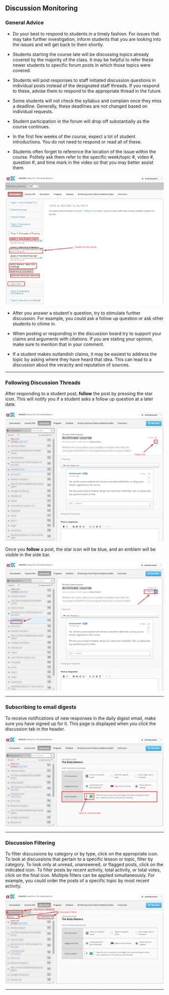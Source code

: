 ## Discussion Monitoring

### General Advice

- Do your best to respond to students in a timely fashion. For issues that may take further investigation, inform students that you are looking into the issues and will get back to them shortly.

- Students starting the course late will be discussing topics already covered by the majority of the class. It may be helpful to refer these newer students to specific forum posts in which those topics were covered.

- Students will post responses to staff initiated discussion questions in individual posts instead of the designated staff threads. If you respond to these, advise them to respond to the appropriate thread in the future. 

- Some students will not check the syllabus and complain once they miss a deadline. Generally, these deadlines are not changed based on individual requests.

- Student participation in the forum will drop off substantially as the course continues. 

- In the first few weeks of the course, expect a lot of student introductions. You do not need to respond or read all of these.

- Students often forget to reference the location of the issue within the course. Politely ask them refer to the specific week/topic #, video #, question #, and time mark in the video so that you may better assist them.

![image](../../images/Navigation_Courseware.png)


- After you answer a student's question, try to stimulate further discussion. For example, you could ask a follow up question or ask other students to chime in.

- When posting or responding in the discussion board try to support your claims and arguments with citations. If you are stating your opinion, make sure to mention that in your comment.

- If a student makes outlandish claims, it may be easiest to address the topic by asking where they have heard that idea. This can lead to a discussion about the veracity and reputation of sources.

___

###  Following Discussion Threads

After responding to a student post, **follow** the post by pressing the star icon. This will notify you if a student asks a follow up question at a later date. 

![image](../../images/Discussion_FollowIconSmall.png)


Once you **follow** a post, the star icon will be blue, and an emblem will be visible in the side bar. 

![image](../../images/Discussion_FollowingBlurredSmall.png)

___

###  Subscribing to email digests

To receive notifications of new responses in the daily digest email, make sure you have signed up for it. This page is displayed when you click the discussion tab in the header.

![image](../../images/Discussion_SubsciptionEmailDigestSmall.png)


___
### Discussion Filtering

To filter discussions by category or by type, click on the appropriate icon. To look at discussions that pertain to a specific lesson or topic, filter by category. To look only at unread, unanswered, or flagged posts, click on the indicated icon. To filter posts by recent activity, total activity, or total votes, click on the final icon. Multiple filters can be applied simultaneously. For example, you could order the posts of a specific topic by most recent activity.

![image](../../images/Discussion_FilteringCategoriesSmall.png)

___




